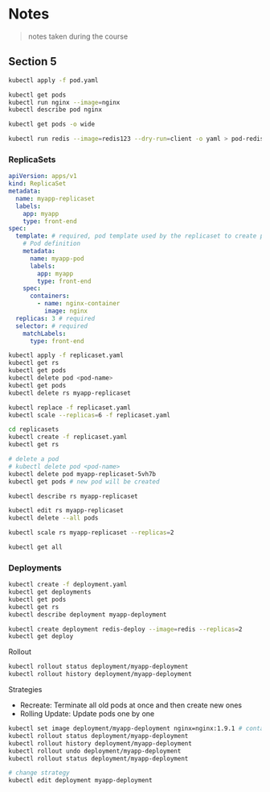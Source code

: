 # Notes

> notes taken during the course


## Section 5

```sh
kubectl apply -f pod.yaml
```

```sh
kubectl get pods
kubectl run nginx --image=nginx
kubectl describe pod nginx

kubectl get pods -o wide

kubectl run redis --image=redis123 --dry-run=client -o yaml > pod-redis.yaml
```

### ReplicaSets

```yaml
apiVersion: apps/v1
kind: ReplicaSet
metadata:
  name: myapp-replicaset
  labels:
    app: myapp
    type: front-end
spec:
  template: # required, pod template used by the replicaset to create pods when replicas are created or replaced
    # Pod definition
    metadata:
      name: myapp-pod
      labels:
        app: myapp
        type: front-end
    spec:
      containers:
        - name: nginx-container
          image: nginx
  replicas: 3 # required
  selector: # required
    matchLabels:
      type: front-end
```

```sh
kubectl apply -f replicaset.yaml
kubectl get rs
kubectl get pods
kubectl delete pod <pod-name>
kubectl get pods
kubectl delete rs myapp-replicaset
```

```sh
kubectl replace -f replicaset.yaml
kubectl scale --replicas=6 -f replicaset.yaml
```

```sh
cd replicasets
kubectl create -f replicaset.yaml
kubectl get rs

# delete a pod
# kubectl delete pod <pod-name>
kubectl delete pod myapp-replicaset-5vh7b 
kubectl get pods # new pod will be created

kubectl describe rs myapp-replicaset

kubectl edit rs myapp-replicaset
kubectl delete --all pods
```

```sh
kubectl scale rs myapp-replicaset --replicas=2
```

```sh
kubectl get all
```


### Deployments

```sh
kubectl create -f deployment.yaml
kubectl get deployments
kubectl get pods
kubectl get rs
kubectl describe deployment myapp-deployment
```

```sh
kubectl create deployment redis-deploy --image=redis --replicas=2
kubectl get deploy
```

Rollout

```sh
kubectl rollout status deployment/myapp-deployment
kubectl rollout history deployment/myapp-deployment
```

Strategies
- Recreate: Terminate all old pods at once and then create new ones
- Rolling Update: Update pods one by one

```sh
kubectl set image deployment/myapp-deployment nginx=nginx:1.9.1 # container_name= image_name
kubectl rollout status deployment/myapp-deployment
kubectl rollout history deployment/myapp-deployment
kubectl rollout undo deployment/myapp-deployment
kubectl rollout status deployment/myapp-deployment

# change strategy
kubectl edit deployment myapp-deployment
```

```sh

